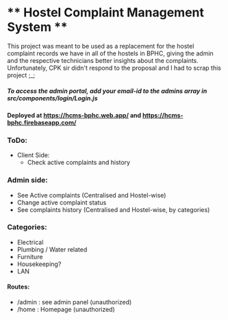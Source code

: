 
#   ** Hostel Complaint Management System **

This project was meant to be used as a replacement for the hostel complaint records we have in all of the hostels in BPHC, giving the admin and the respective technicians better insights about the complaints. Unfortunately, CPK sir didn't respond to the proposal and I had to scrap this project ;_;

##### To access the admin portal, add your email-id to the admins array in src/components/login/Login.js
#### Deployed at https://hcms-bphc.web.app/ and https://hcms-bphc.firebaseapp.com/

### ToDo:
- Client Side:
  - Check active complaints and history

### Admin side:
  - See Active complaints (Centralised and Hostel-wise)
  - Change active complaint status
  - See complaints history (Centralised and Hostel-wise, by categories)

### Categories:
  - Electrical
  - Plumbing / Water related
  - Furniture
  - Housekeeping?
  - LAN

#### Routes:
  - /admin : see admin panel (unauthorized)
  - /home : Homepage (unauthorized)
